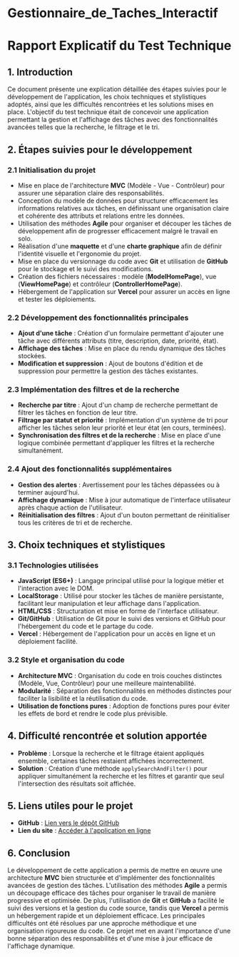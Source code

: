 # Gestionnaire_de_Taches_Interactif
# Rapport Explicatif du Test Technique

## 1. Introduction

Ce document présente une explication détaillée des étapes suivies pour le développement de l'application, les choix techniques et stylistiques adoptés, ainsi que les difficultés rencontrées et les solutions mises en place. L'objectif du test technique était de concevoir une application permettant la gestion et l'affichage des tâches avec des fonctionnalités avancées telles que la recherche, le filtrage et le tri.

## 2. Étapes suivies pour le développement

### 2.1 Initialisation du projet

- Mise en place de l'architecture **MVC** (Modèle - Vue - Contrôleur) pour assurer une séparation claire des responsabilités.
- Conception du modèle de données pour structurer efficacement les informations relatives aux tâches, en définissant une organisation claire et cohérente des attributs et relations entre les données.
- Utilisation des méthodes **Agile** pour organiser et découper les tâches de développement afin de progresser efficacement malgré le travail en solo.
- Réalisation d'une **maquette** et d'une **charte graphique** afin de définir l'identité visuelle et l'ergonomie du projet.
- Mise en place du versionnage du code avec **Git** et utilisation de **GitHub** pour le stockage et le suivi des modifications.
- Création des fichiers nécessaires : modèle (**ModelHomePage**), vue (**ViewHomePage**) et contrôleur (**ControllerHomePage**).
- Hébergement de l'application sur **Vercel** pour assurer un accès en ligne et tester les déploiements.

### 2.2 Développement des fonctionnalités principales

- **Ajout d'une tâche** : Création d'un formulaire permettant d'ajouter une tâche avec différents attributs (titre, description, date, priorité, état).
- **Affichage des tâches** : Mise en place du rendu dynamique des tâches stockées.
- **Modification et suppression** : Ajout de boutons d'édition et de suppression pour permettre la gestion des tâches existantes.

### 2.3 Implémentation des filtres et de la recherche

- **Recherche par titre** : Ajout d'un champ de recherche permettant de filtrer les tâches en fonction de leur titre.
- **Filtrage par statut et priorité** : Implémentation d'un système de tri pour afficher les tâches selon leur priorité et leur état (en cours, terminées).
- **Synchronisation des filtres et de la recherche** : Mise en place d'une logique combinée permettant d'appliquer les filtres et la recherche simultanément.

### 2.4 Ajout des fonctionnalités supplémentaires

- **Gestion des alertes** : Avertissement pour les tâches dépassées ou à terminer aujourd'hui.
- **Affichage dynamique** : Mise à jour automatique de l'interface utilisateur après chaque action de l'utilisateur.
- **Réinitialisation des filtres** : Ajout d'un bouton permettant de réinitialiser tous les critères de tri et de recherche.

## 3. Choix techniques et stylistiques

### 3.1 Technologies utilisées

- **JavaScript (ES6+)** : Langage principal utilisé pour la logique métier et l'interaction avec le DOM.
- **LocalStorage** : Utilisé pour stocker les tâches de manière persistante, facilitant leur manipulation et leur affichage dans l'application.
- **HTML/CSS** : Structuration et mise en forme de l'interface utilisateur.
- **Git/GitHub** : Utilisation de Git pour le suivi des versions et GitHub pour l'hébergement du code et le partage du code.
- **Vercel** : Hébergement de l'application pour un accès en ligne et un déploiement facilité.

### 3.2 Style et organisation du code

- **Architecture MVC** : Organisation du code en trois couches distinctes (Modèle, Vue, Contrôleur) pour une meilleure maintenabilité.
- **Modularité** : Séparation des fonctionnalités en méthodes distinctes pour faciliter la lisibilité et la réutilisation du code.
- **Utilisation de fonctions pures** : Adoption de fonctions pures pour éviter les effets de bord et rendre le code plus prévisible.

## 4. Difficulté rencontrée et solution apportée

- **Problème** : Lorsque la recherche et le filtrage étaient appliqués ensemble, certaines tâches restaient affichées incorrectement.
- **Solution** : Création d'une méthode `applySearchAndFilter()` pour appliquer simultanément la recherche et les filtres et garantir que seul l'intersection des résultats soit affichée.

## 5. Liens utiles pour le projet

- **GitHub** : [Lien vers le dépôt GitHub](https://github.com/olivier-goy/Gestionnaire_de_Taches_Interactif)
- **Lien du site** : [Accéder à l'application en ligne](https://gestionnaire-de-taches-interactif.vercel.app/)

## 6. Conclusion

Le développement de cette application a permis de mettre en œuvre une architecture **MVC** bien structurée et d'implémenter des fonctionnalités avancées de gestion des tâches. L'utilisation des méthodes **Agile** a permis un découpage efficace des tâches pour organiser le travail de manière progressive et optimisée. De plus, l'utilisation de **Git** et **GitHub** a facilité le suivi des versions et la gestion du code source, tandis que **Vercel** a permis un hébergement rapide et un déploiement efficace. Les principales difficultés ont été résolues par une approche méthodique et une organisation rigoureuse du code. Ce projet met en avant l'importance d'une bonne séparation des responsabilités et d'une mise à jour efficace de l'affichage dynamique.
